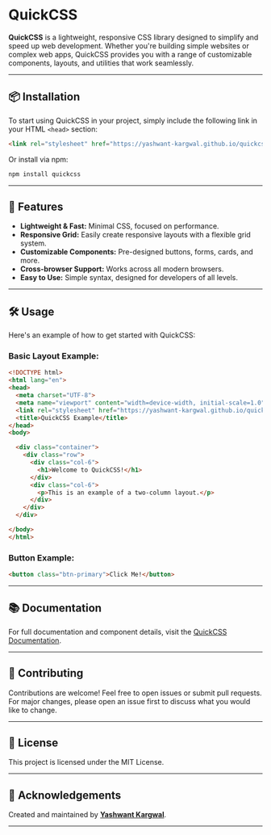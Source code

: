 # QuickCSS

**QuickCSS** is a lightweight, responsive CSS library designed to simplify and speed up web development. Whether you're building simple websites or complex web apps, QuickCSS provides you with a range of customizable components, layouts, and utilities that work seamlessly.

---

## 📦 Installation

To start using QuickCSS in your project, simply include the following link in your HTML `<head>` section:

```html
<link rel="stylesheet" href="https://yashwant-kargwal.github.io/quickcss/quickcss.css">
```

Or install via npm:

```bash
npm install quickcss
```

---

## 🚀 Features

- **Lightweight & Fast:** Minimal CSS, focused on performance.
- **Responsive Grid:** Easily create responsive layouts with a flexible grid system.
- **Customizable Components:** Pre-designed buttons, forms, cards, and more.
- **Cross-browser Support:** Works across all modern browsers.
- **Easy to Use:** Simple syntax, designed for developers of all levels.

---

## 🛠️ Usage

Here's an example of how to get started with QuickCSS:

### Basic Layout Example:

```html
<!DOCTYPE html>
<html lang="en">
<head>
  <meta charset="UTF-8">
  <meta name="viewport" content="width=device-width, initial-scale=1.0">
  <link rel="stylesheet" href="https://yashwant-kargwal.github.io/quickcss/quickcss.css">
  <title>QuickCSS Example</title>
</head>
<body>

  <div class="container">
    <div class="row">
      <div class="col-6">
        <h1>Welcome to QuickCSS!</h1>
      </div>
      <div class="col-6">
        <p>This is an example of a two-column layout.</p>
      </div>
    </div>
  </div>

</body>
</html>
```

### Button Example:

```html
<button class="btn-primary">Click Me!</button>
```

---

## 📚 Documentation

For full documentation and component details, visit the [QuickCSS Documentation](https://yashwant-kargwal.github.io/quickcss/docs).

---

## 🤝 Contributing

Contributions are welcome! Feel free to open issues or submit pull requests. For major changes, please open an issue first to discuss what you would like to change.

---

## 📄 License

This project is licensed under the MIT License.

---

## 🙌 Acknowledgements

Created and maintained by **[Yashwant Kargwal](https://github.com/yashwant-kargwal)**.

---
